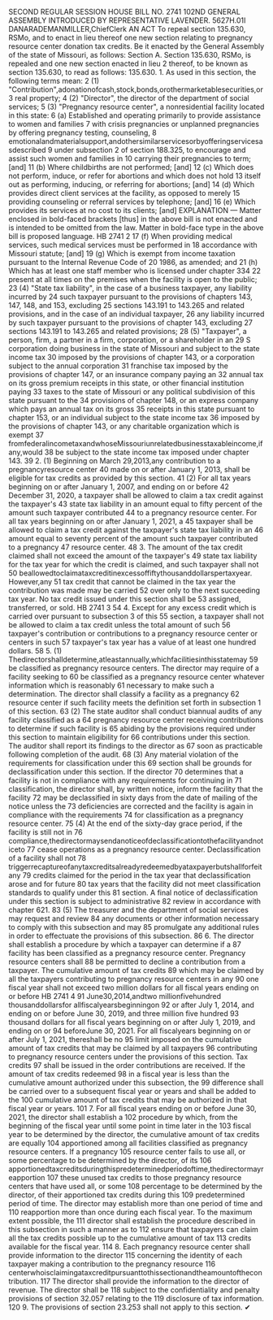 SECOND REGULAR SESSION
HOUSE BILL NO. 2741
102ND GENERAL ASSEMBLY
INTRODUCED BY REPRESENTATIVE LAVENDER.
5627H.01I DANARADEMANMILLER,ChiefClerk
AN ACT
To repeal section 135.630, RSMo, and to enact in lieu thereof one new section relating to
pregnancy resource center donation tax credits.
Be it enacted by the General Assembly of the state of Missouri, as follows:
Section A. Section 135.630, RSMo, is repealed and one new section enacted in lieu
2 thereof, to be known as section 135.630, to read as follows:
135.630. 1. As used in this section, the following terms mean:
2 (1) "Contribution",adonationofcash,stock,bonds,orothermarketablesecurities,or
3 real property;
4 (2) "Director", the director of the department of social services;
5 (3) "Pregnancy resource center", a nonresidential facility located in this state:
6 (a) Established and operating primarily to provide assistance to women and families
7 with crisis pregnancies or unplanned pregnancies by offering pregnancy testing, counseling,
8 emotionalandmaterialsupport,andothersimilarservicesorbyofferingservicesasdescribed
9 under subsection 2 of section 188.325, to encourage and assist such women and families in
10 carrying their pregnancies to term; [and]
11 (b) Where childbirths are not performed; [and]
12 (c) Which does not perform, induce, or refer for abortions and which does not hold
13 itself out as performing, inducing, or referring for abortions; [and]
14 (d) Which provides direct client services at the facility, as opposed to merely
15 providing counseling or referral services by telephone; [and]
16 (e) Which provides its services at no cost to its clients; [and]
EXPLANATION — Matter enclosed in bold-faced brackets [thus] in the above bill is not enacted and is
intended to be omitted from the law. Matter in bold-face type in the above bill is proposed language.
HB 2741 2
17 (f) When providing medical services, such medical services must be performed in
18 accordance with Missouri statute; [and]
19 (g) Which is exempt from income taxation pursuant to the Internal Revenue Code of
20 1986, as amended; and
21 (h) Which has at least one staff member who is licensed under chapter 334
22 present at all times on the premises when the facility is open to the public;
23 (4) "State tax liability", in the case of a business taxpayer, any liability incurred by
24 such taxpayer pursuant to the provisions of chapters 143, 147, 148, and 153, excluding
25 sections 143.191 to 143.265 and related provisions, and in the case of an individual taxpayer,
26 any liability incurred by such taxpayer pursuant to the provisions of chapter 143, excluding
27 sections 143.191 to 143.265 and related provisions;
28 (5) "Taxpayer", a person, firm, a partner in a firm, corporation, or a shareholder in an
29 S corporation doing business in the state of Missouri and subject to the state income tax
30 imposed by the provisions of chapter 143, or a corporation subject to the annual corporation
31 franchise tax imposed by the provisions of chapter 147, or an insurance company paying an
32 annual tax on its gross premium receipts in this state, or other financial institution paying
33 taxes to the state of Missouri or any political subdivision of this state pursuant to the
34 provisions of chapter 148, or an express company which pays an annual tax on its gross
35 receipts in this state pursuant to chapter 153, or an individual subject to the state income tax
36 imposed by the provisions of chapter 143, or any charitable organization which is exempt
37 fromfederalincometaxandwhoseMissouriunrelatedbusinesstaxableincome,ifany,would
38 be subject to the state income tax imposed under chapter 143.
39 2. (1) Beginning on March 29,2013,any contribution to a pregnancyresource center
40 made on or after January 1, 2013, shall be eligible for tax credits as provided by this section.
41 (2) For all tax years beginning on or after January 1, 2007, and ending on or before
42 December 31, 2020, a taxpayer shall be allowed to claim a tax credit against the taxpayer's
43 state tax liability in an amount equal to fifty percent of the amount such taxpayer contributed
44 to a pregnancy resource center. For all tax years beginning on or after January 1, 2021, a
45 taxpayer shall be allowed to claim a tax credit against the taxpayer's state tax liability in an
46 amount equal to seventy percent of the amount such taxpayer contributed to a pregnancy
47 resource center.
48 3. The amount of the tax credit claimed shall not exceed the amount of the taxpayer's
49 state tax liability for the tax year for which the credit is claimed, and such taxpayer shall not
50 beallowedtoclaimataxcreditinexcessoffiftythousanddollarspertaxyear. However,any
51 tax credit that cannot be claimed in the tax year the contribution was made may be carried
52 over only to the next succeeding tax year. No tax credit issued under this section shall be
53 assigned, transferred, or sold.
HB 2741 3
54 4. Except for any excess credit which is carried over pursuant to subsection 3 of this
55 section, a taxpayer shall not be allowed to claim a tax credit unless the total amount of such
56 taxpayer's contribution or contributions to a pregnancy resource center or centers in such
57 taxpayer's tax year has a value of at least one hundred dollars.
58 5. (1) Thedirectorshalldetermine,atleastannually,whichfacilitiesinthisstatemay
59 be classified as pregnancy resource centers. The director may require of a facility seeking to
60 be classified as a pregnancy resource center whatever information which is reasonably
61 necessary to make such a determination. The director shall classify a facility as a pregnancy
62 resource center if such facility meets the definition set forth in subsection 1 of this section.
63 (2) The state auditor shall conduct biannual audits of any facility classified as a
64 pregnancy resource center receiving contributions to determine if such facility is
65 abiding by the provisions required under this section to maintain eligibility for
66 contributions under this section. The auditor shall report its findings to the director as
67 soon as practicable following completion of the audit.
68 (3) Any material violation of the requirements for classification under this
69 section shall be grounds for declassification under this section. If the director
70 determines that a facility is not in compliance with any requirements for continuing in
71 classification, the director shall, by written notice, inform the facility that the facility
72 may be declassified in sixty days from the date of mailing of the notice unless the
73 deficiencies are corrected and the facility is again in compliance with the requirements
74 for classification as a pregnancy resource center.
75 (4) At the end of the sixty-day grace period, if the facility is still not in
76 compliance,thedirectormaysendanoticeofdeclassificationtothefacilityandnoticeto
77 cease operations as a pregnancy resource center. Declassification of a facility shall not
78 triggerrecaptureofanytaxcreditsalreadyredeemedbyataxpayerbutshallforfeitany
79 credits claimed for the period in the tax year that declassification arose and for future
80 tax years that the facility did not meet classification standards to qualify under this
81 section. A final notice of declassification under this section is subject to administrative
82 review in accordance with chapter 621.
83 (5) The treasurer and the department of social services may request and review
84 any documents or other information necessary to comply with this subsection and may
85 promulgate any additional rules in order to effectuate the provisions of this subsection.
86 6. The director shall establish a procedure by which a taxpayer can determine if a
87 facility has been classified as a pregnancy resource center. Pregnancy resource centers shall
88 be permitted to decline a contribution from a taxpayer. The cumulative amount of tax credits
89 which may be claimed by all the taxpayers contributing to pregnancy resource centers in any
90 one fiscal year shall not exceed two million dollars for all fiscal years ending on or before
HB 2741 4
91 June30,2014,andtwo millionfivehundred thousanddollarsfor allfiscalyearsbeginningon
92 or after July 1, 2014, and ending on or before June 30, 2019, and three million five hundred
93 thousand dollars for all fiscal years beginning on or after July 1, 2019, and ending on or
94 beforeJune 30, 2021. For all fiscalyears beginning on or after July 1, 2021, thereshall be no
95 limit imposed on the cumulative amount of tax credits that may be claimed by all taxpayers
96 contributing to pregnancy resource centers under the provisions of this section. Tax credits
97 shall be issued in the order contributions are received. If the amount of tax credits redeemed
98 in a fiscal year is less than the cumulative amount authorized under this subsection, the
99 difference shall be carried over to a subsequent fiscal year or years and shall be added to the
100 cumulative amount of tax credits that may be authorized in that fiscal year or years.
101 7. For all fiscal years ending on or before June 30, 2021, the director shall establish a
102 procedure by which, from the beginning of the fiscal year until some point in time later in the
103 fiscal year to be determined by the director, the cumulative amount of tax credits are equally
104 apportioned among all facilities classified as pregnancy resource centers. If a pregnancy
105 resource center fails to use all, or some percentage to be determined by the director, of its
106 apportionedtaxcreditsduringthispredeterminedperiodoftime,thedirectormayreapportion
107 these unused tax credits to those pregnancy resource centers that have used all, or some
108 percentage to be determined by the director, of their apportioned tax credits during this
109 predetermined period of time. The director may establish more than one period of time and
110 reapportion more than once during each fiscal year. To the maximum extent possible, the
111 director shall establish the procedure described in this subsection in such a manner as to
112 ensure that taxpayers can claim all the tax credits possible up to the cumulative amount of tax
113 credits available for the fiscal year.
114 8. Each pregnancy resource center shall provide information to the director
115 concerning the identity of each taxpayer making a contribution to the pregnancy resource
116 centerwhoisclaimingataxcreditpursuanttothissectionandtheamountofthecontribution.
117 The director shall provide the information to the director of revenue. The director shall be
118 subject to the confidentiality and penalty provisions of section 32.057 relating to the
119 disclosure of tax information.
120 9. The provisions of section 23.253 shall not apply to this section.
✔